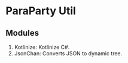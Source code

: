 ﻿# ParaParty Util

## Modules
1. Kotlinize: Kotlinize C#.
2. JsonChan: Converts JSON to dynamic tree.
